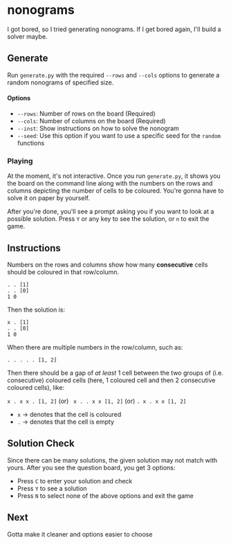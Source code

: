 # nonograms

I got bored, so I tried generating nonograms. If I get bored again, I'll build a solver maybe.

## Generate

Run `generate.py` with the required `--rows` and `--cols` options to generate a random nonograms of specified size.

#### Options

- `--rows`: Number of rows on the board (Required)
- `--cols`: Number of columns on the board (Required)
- `--inst`: Show instructions on how to solve the nonogram
- `--seed`: Use this option if you want to use a specific seed for the `random` functions

### Playing

At the moment, it's not interactive. Once you run `generate.py`, it shows you the board on the command line along with the numbers on the rows and columns depicting the number of cells to be coloured. You're gonna have to solve it on paper by yourself.

After you're done, you'll see a prompt asking you if you want to look at a possible solution. Press `Y` or any key to see the solution, or `n` to exit the game.

## Instructions

Numbers on the rows and columns show how many **consecutive** cells should be coloured in that row/column.

```
. . [1]
. . [0]
1 0
```

Then the solution is:

```
x . [1]
. . [0]
1 0
```

When there are multiple numbers in the row/column, such as:

`. . . . . [1, 2]`

Then there should be a gap of _at least_ 1 cell between the two groups of (i.e. consecutive) coloured cells (here, 1 coloured cell and then 2 consecutive coloured cells), like:

`x . x x . [1, 2]` (or) ` x . . x x [1, 2]` (or) `. x . x x [1, 2]`

- `x` -> denotes that the cell is coloured
- `.` -> denotes that the cell is empty

## Solution Check

Since there can be many solutions, the given solution may not match with yours. After you see the question board, you get 3 options:

- Press `C` to enter your solution and check
- Press `Y` to see a solution
- Press `N` to select none of the above options and exit the game

## Next

Gotta make it cleaner and options easier to choose
